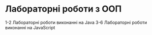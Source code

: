 # Лабораторні роботи з ООП

1-2 Лабораторні роботи виконанні на Java
3-6 Лабораторні роботи виконанні на JavaScript
